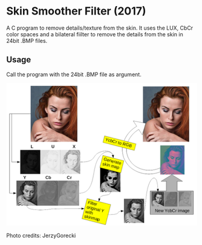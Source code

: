 # Skin Smoother Filter (2017)
A C program to remove details/texture from the skin. It uses the LUX, CbCr color spaces and a bilateral fiilter to remove the details from the skin in 24bit .BMP files.

## Usage
Call the program with the 24bit .BMP file as argument.

![alt tag](https://github.com/AramisHM/Skin-Smoother-Filter/blob/master/doc/diagram.png)

Photo credits: JerzyGorecki
